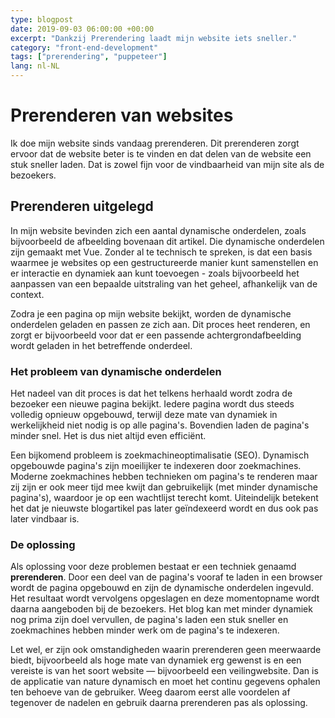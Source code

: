 ```yaml
---
type: blogpost
date: 2019-09-03 06:00:00 +00:00
excerpt: "Dankzij Prerendering laadt mijn website iets sneller."
category: "front-end-development"
tags: ["prerendering", "puppeteer"]
lang: nl-NL
---
```


# Prerenderen van websites

Ik doe mijn website sinds vandaag prerenderen. Dit prerenderen zorgt ervoor dat de website beter is te vinden en dat delen van de website een stuk sneller laden. Dat is zowel fijn voor de vindbaarheid van mijn site als de bezoekers.

## Prerenderen uitgelegd

In mijn website bevinden zich een aantal dynamische onderdelen, zoals bijvoorbeeld de afbeelding bovenaan dit artikel. Die dynamische onderdelen zijn gemaakt met Vue. Zonder al te technisch te spreken, is dat een basis waarmee je websites op een gestructureerde manier kunt samenstellen en er interactie en dynamiek aan kunt toevoegen - zoals bijvoorbeeld het aanpassen van een bepaalde uitstraling van het geheel, afhankelijk van de context.

Zodra je een pagina op mijn website bekijkt, worden de dynamische onderdelen geladen en passen ze zich aan. Dit proces heet renderen, en zorgt er bijvoorbeeld voor dat er een passende achtergrondafbeelding wordt geladen in het betreffende onderdeel.

### Het probleem van dynamische onderdelen

Het nadeel van dit proces is dat het telkens herhaald wordt zodra de bezoeker een nieuwe pagina bekijkt. Iedere pagina wordt dus steeds volledig opnieuw opgebouwd, terwijl deze mate van dynamiek in werkelijkheid niet nodig is op alle pagina's. Bovendien laden de pagina's minder snel. Het is dus niet altijd even effici&euml;nt.

Een bijkomend probleem is zoekmachineoptimalisatie (SEO). Dynamisch opgebouwde pagina's zijn moeilijker te indexeren door zoekmachines. Moderne zoekmachines hebben technieken om pagina's te renderen maar zij zijn er ook meer tijd mee kwijt dan gebruikelijk (met minder dynamische pagina's), waardoor je op een wachtlijst terecht komt. Uiteindelijk betekent het dat je nieuwste blogartikel pas later ge&iuml;ndexeerd wordt en dus ook pas later vindbaar is.

### De oplossing

Als oplossing voor deze problemen bestaat er een techniek genaamd **prerenderen**. Door een deel van de pagina's vooraf te laden in een browser wordt de pagina opgebouwd en zijn de dynamische onderdelen ingevuld. Het resultaat wordt vervolgens opgeslagen en deze momentopname wordt daarna aangeboden bij de bezoekers. Het blog kan met minder dynamiek nog prima zijn doel vervullen, de pagina's laden een stuk sneller en zoekmachines hebben minder werk om de pagina's te indexeren.

Let wel, er zijn ook omstandigheden waarin prerenderen geen meerwaarde biedt, bijvoorbeeld als hoge mate van dynamiek erg gewenst is en een vereiste is van het soort website &mdash; bijvoorbeeld een veilingwebsite. Dan is de applicatie van nature dynamisch en moet het continu gegevens ophalen ten behoeve van de gebruiker. Weeg daarom eerst alle voordelen af tegenover de nadelen en gebruik daarna prerenderen pas als oplossing.
